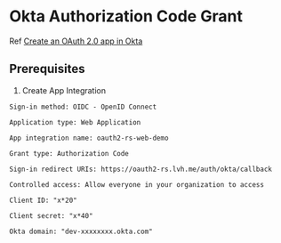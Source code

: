 # Okta Authorization Code Grant

Ref [Create an OAuth 2.0 app in Okta](https://developer.okta.com/docs/guides/implement-oauth-for-okta/-/create-oauth-app/)

## Prerequisites

1. Create App Integration

```
Sign-in method: OIDC - OpenID Connect

Application type: Web Application
```

```
App integration name: oauth2-rs-web-demo

Grant type: Authorization Code

Sign-in redirect URIs: https://oauth2-rs.lvh.me/auth/okta/callback

Controlled access: Allow everyone in your organization to access
```

```
Client ID: "x*20"

Client secret: "x*40"

Okta domain: "dev-xxxxxxxx.okta.com"
```
